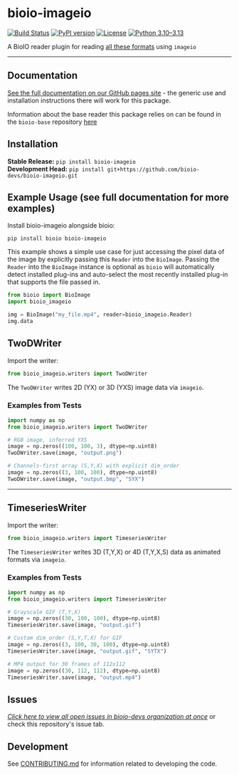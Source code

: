 # bioio-imageio

[![Build Status](https://github.com/bioio-devs/bioio-imageio/actions/workflows/ci.yml/badge.svg)](https://github.com/bioio-devs/bioio-imageio/actions)
[![PyPI version](https://badge.fury.io/py/bioio-imageio.svg)](https://badge.fury.io/py/bioio-imageio)
[![License](https://img.shields.io/badge/License-BSD%203--Clause-blue.svg)](https://opensource.org/licenses/BSD-3-Clause)
[![Python 3.10–3.13](https://img.shields.io/badge/python-3.10--3.13-blue.svg)](https://www.python.org/downloads/)

A BioIO reader plugin for reading [all these formats](https://imageio.readthedocs.io/en/stable/formats/index.html) using `imageio`

---


## Documentation

[See the full documentation on our GitHub pages site](https://bioio-devs.github.io/bioio/OVERVIEW.html) - the generic use and installation instructions there will work for this package.

Information about the base reader this package relies on can be found in the `bioio-base` repository [here](https://github.com/bioio-devs/bioio-base)

## Installation

**Stable Release:** `pip install bioio-imageio`<br>
**Development Head:** `pip install git+https://github.com/bioio-devs/bioio-imageio.git`

## Example Usage (see full documentation for more examples)

Install bioio-imageio alongside bioio:

`pip install bioio bioio-imageio`


This example shows a simple use case for just accessing the pixel data of the image
by explicitly passing this `Reader` into the `BioImage`. Passing the `Reader` into
the `BioImage` instance is optional as `bioio` will automatically detect installed
plug-ins and auto-select the most recently installed plug-in that supports the file
passed in.
```python
from bioio import BioImage
import bioio_imageio

img = BioImage("my_file.mp4", reader=bioio_imageio.Reader)
img.data
```
## TwoDWriter

Import the writer:

```python
from bioio_imageio.writers import TwoDWriter
```

The `TwoDWriter` writes 2D (YX) or 3D (YXS) image data via `imageio`.

### Examples from Tests

```python
import numpy as np
from bioio_imageio.writers import TwoDWriter

# RGB image, inferred YXS
image = np.zeros((100, 100, 3), dtype=np.uint8)
TwoDWriter.save(image, "output.png")
```

```python
# Channels-first array (S,Y,X) with explicit dim_order
image = np.zeros((3, 100, 100), dtype=np.uint8)
TwoDWriter.save(image, "output.bmp", "SYX")
```

---

## TimeseriesWriter

Import the writer:

```python
from bioio_imageio.writers import TimeseriesWriter
```

The `TimeseriesWriter` writes 3D (T,Y,X) or 4D (T,Y,X,S) data as animated formats via `imageio`.

### Examples from Tests

```python
import numpy as np
from bioio_imageio.writers import TimeseriesWriter

# Grayscale GIF (T,Y,X)
image = np.zeros((30, 100, 100), dtype=np.uint8)
TimeseriesWriter.save(image, "output.gif")
```

```python
# Custom dim_order (S,Y,T,X) for GIF
image = np.zeros((3, 100, 30, 100), dtype=np.uint8)
TimeseriesWriter.save(image, "output.gif", "SYTX")
```

```python
# MP4 output for 30 frames of 112x112
image = np.zeros((30, 112, 112), dtype=np.uint8)
TimeseriesWriter.save(image, "output.mp4")
```


## Issues
[_Click here to view all open issues in bioio-devs organization at once_](https://github.com/search?q=user%3Abioio-devs+is%3Aissue+is%3Aopen&type=issues&ref=advsearch) or check this repository's issue tab.


## Development

See [CONTRIBUTING.md](CONTRIBUTING.md) for information related to developing the code.

